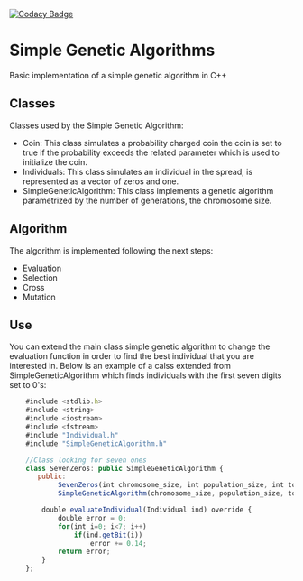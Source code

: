 [![Codacy Badge](https://api.codacy.com/project/badge/Grade/76636b4d2fb74ecfb5cb7d0030db50df)](https://www.codacy.com/manual/MaxSob/SimpleGeneticAlgorithm?utm_source=github.com&amp;utm_medium=referral&amp;utm_content=MaxSob/SimpleGeneticAlgorithm&amp;utm_campaign=Badge_Grade)
# Simple Genetic Algorithms
Basic implementation of a simple genetic algorithm in C++

## Classes
Classes used by the Simple Genetic Algorithm:
* Coin: This class simulates a probability charged coin the coin is set to true if the probability exceeds the related parameter which is used to initialize the coin.
* Individuals: This class simulates an individual in the spread, is represented as a vector of zeros and one.
* SimpleGeneticAlgorithm: This class implements a genetic algorithm parametrized by the number of generations, the chromosome size.

## Algorithm
The algorithm is implemented following the next steps:
* Evaluation
* Selection
* Cross
* Mutation

## Use
You can extend the main class simple genetic algorithm to change the evaluation function in order to find the best individual that you are interested in. Below is an example of a calss extended from SimpleGeneticAlgorithm which finds individuals with the first seven digits set to 0's:

```javascript
    #include <stdlib.h>
    #include <string>
    #include <iostream>
    #include <fstream>
    #include "Individual.h"
    #include "SimpleGeneticAlgorithm.h"

    //Class looking for seven ones 
    class SevenZeros: public SimpleGeneticAlgorithm {
       public:
       	    SevenZeros(int chromosome_size, int population_size, int tournament_size, int generations, double mutation_probability, double cross_probability):  
   		    SimpleGeneticAlgorithm(chromosome_size, population_size, tournament_size, generations, mutation_probability, cross_probability){}

        double evaluateIndividual(Individual ind) override {
    	    double error = 0;
     	    for(int i=0; i<7; i++)
    		    if(ind.getBit(i))
    			    error += 0.14;
		    return error;
	    }
    };
```
